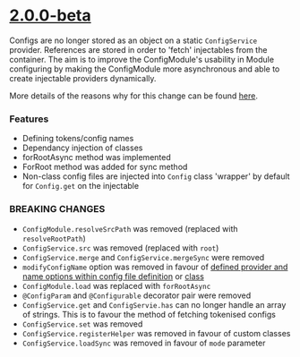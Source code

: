 # [2.0.0-beta](https://github.com/nestjsx/nestjs-config/compare/1.4.0...next)

 Configs are no longer stored as an object on a static `ConfigService` provider. References are stored in order to 'fetch' injectables from the container. The aim is to improve the ConfigModule's usability in Module configuring by making the ConfigModule more asynchronous and able to create injectable providers dynamically. 

 More details of the reasons why for this change can be found [here](https://github.com/nestjsx/nestjs-config/issues/54).

### Features

 - Defining tokens/config names 
 - Dependancy injection of classes 
 - forRootAsync method was implemented
 - ForRoot method was added for sync method
 - Non-class config files are injected into `Config` class 'wrapper' by default for `Config.get` on the injectable

### BREAKING CHANGES

 - `ConfigModule.resolveSrcPath` was removed (replaced with `resolveRootPath`)
 - `ConfigService.src` was removed (replaced with `root`)
 - `ConfigService.merge` and `ConfigService.mergeSync` were removed
 - `modifyConfigName` option was removed in favour of [defined provider and name options within config file definition](https://github.com/nestjsx/nestjs-config/tree/next#defined-config-provider-tokenname) or [class](https://github.com/nestjsx/nestjs-config/tree/next#config-object)
 - `ConfigModule.load` was replaced with `forRootAsync`
 - `@ConfigParam` and `@Configurable` decorator pair were removed
 - `ConfigService.get` and `ConfigServie.has` can no longer handle an array of strings. This is to favour the method of fetching tokenised configs 
 - `ConfigService.set` was removed
 - `ConfigService.registerHelper` was removed in favour of custom classes
 - `ConfigService.loadSync` was removed in favour of `mode` parameter
